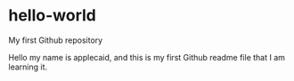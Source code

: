 # hello-world
My first Github repository

Hello my name is applecaid, and this is my first Github readme file that I am learning it. 
